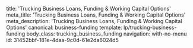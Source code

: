 title: 'Trucking Business Loans, Funding & Working Capital Options'
meta_title: 'Trucking Business Loans, Funding & Working Capital Options'
meta_description: 'Trucking Business Loans, Funding & Working Capital Options'
canonical: business-funding
template: lp/trucking-business-funding
body_class: trucking_business_funding
navigation: with-no-menu
id: 31452bbf-181e-4daa-9c0d-61e2da6024d5
